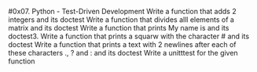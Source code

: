 #0x07. Python - Test-Driven Development
Write a function that adds 2 integers and its doctest
Write a function that divides alll elements of a matrix and its doctest
Write a function that prints My name is and its doctest3. Write a function that prints a squarw with the character # and its doctest
Write a function that prints a text with 2 newlines after each of these characters ., ? and : and its doctest
Write a unitttest for the given function
